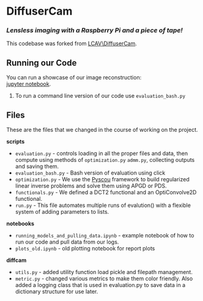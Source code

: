 # DiffuserCam

### _Lensless imaging with a Raspberry Pi and a piece of tape!_

This codebase was forked from [LCAV\DiffuserCam](https://github.com/LCAV/DiffuserCam). 

## Running our Code

You can run a showcase of our image reconstruction:  
[jupyter notebook](running_models_and_pulling_data.ipynb).

1. To run a command line version of our code use `evaluation_bash.py`


## Files
These are the files that we changed in the course of working on the project. 

**scripts**
* `evaluation.py` - controls loading in all the proper files and data, then compute using methods of `optimization.py` `admm.py`, collecting outputs and saving them.
* `evaluation_bash.py` - Bash version of evaluation using click
* `optimization.py` - We use the [Pyscou](https://github.com/matthieumeo/pycsou) framework to build regularized linear inverse problems and solve them using APGD or PDS. 
* `functionals.py` - We defined a DCT2 functional and an OptiConvolve2D functional.
* `run.py` - This file automates multiple runs of evalution() with a flexible system of adding parameters to lists. 

**notebooks**
* `running_models_and_pulling_data.ipynb` - example notebook of how to run our code and pull data from our logs.
* `plots_old.ipynb` - old plotting notebook for report plots

**diffcam**
* `utils.py` - added utility function load pickle and filepath management.
* `metric.py` - changed various metrics to make them color friendly. Also added a logging class that is used in 
evaluation.py to save data in a dictionary structure for use later.


